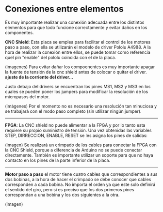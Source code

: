 # Conexiones entre elementos
Es muy importante realizar una conexión adecuada entre los distintos elementos para que todo funcione correctamente y evitar daños en los componentes.

 **CNC Shield**:
Esta placa se emplea para facilitar el control de los motores paso a paso, con ella se utilizarán el modelo de driver Pololu A4988.
A la hora de realizar la conexión entre ellos, se puede tomar como referencia quel pin "enable" del pololu coincida con el de la placa.


(imagenes)
Para evitar dañar los compoenentes es muy importante apagar la fuente de tensión de la cnc shield antes de colocar o quitar el driver.
**ajuste de la corriente del driver...**

Justo debajo del drivers se encuentran los pines MS1, MS2 y MS3 en los cuales se pueden poner los jumpers para modificar la resolución de los micropasos del motor.



(imágenes)
Por el momento no es necesario una resolución tan minuciosa y se trabajará con el modo paso completo (sin utilizar ningún jumper).

---
 **FPGA**:
La CNC shield no puede alimentar a la FPGA y por lo tanto esta requiere su propio suministro de tensión. 
Una vez obtenidas las variables STEP, DIRRECCION, ENABLE, RESET se les asigna los pines de salidas:   


(imagen)
Se realizará un crimpado de los cables para conectar la FPGA con la CNC Shield, porque a diferencia de Arduino no se puede conectar directamente. 
También es importante utilizar un soporte para que no haya contacto en los pines de la parte inferior de la placa.

---
**Motor paso a paso**
el motor tiene cuatro cables que correspondientes a sus dos bobinas,  a la hora de hacer el crimpado se debe conocer que cables corresponden a cada bobina.
No importa el orden ya que este solo definirá el sentido del giro, pero si es preciso que los dos primeros pines correspondan a una bobina y los dos siguientes a la otra.


(imagen)
